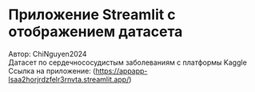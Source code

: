 # Приложение Streamlit c отображением датасета
Автор: ChiNguyen2024 \
Датасет по сердечнососудистым заболеваниям с платформы  Kaggle \
Ссылка на приложение: (https://appapp-lsaa2horjrdzfelr3rnvta.streamlit.app/)
